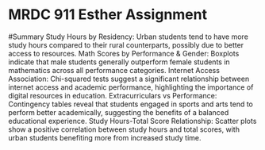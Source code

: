 # MRDC 911 Esther Assignment
#Summary
Study Hours by Residency: Urban students tend to have more study hours compared to their rural counterparts, possibly due to better access to resources.  Math Scores by Performance & Gender: Boxplots indicate that male students generally outperform female students in mathematics across all performance categories.  Internet Access Association: Chi-squared tests suggest a significant relationship between internet access and academic performance, highlighting the importance of digital resources in education.  Extracurriculars vs Performance: Contingency tables reveal that students engaged in sports and arts tend to perform better academically, suggesting the benefits of a balanced educational experience.  Study Hours-Total Score Relationship: Scatter plots show a positive correlation between study hours and total scores, with urban students benefiting more from increased study time.


